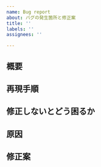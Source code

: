 ```yaml
---
name: Bug report
about: バグの発生箇所と修正案
title: ''
labels: ''
assignees: ''

---
```


## 概要

## 再現手順

## 修正しないとどう困るか

## 原因

## 修正案
